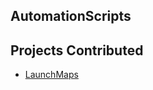 <h2>AutomationScripts</h2>

<h2>Projects Contributed</h2>

- [LaunchMaps](https://github.com/prathimacode-hub/Awesome_Python_Scripts/tree/main/AutomationScripts/LaunchMaps)
